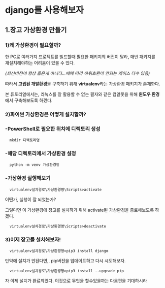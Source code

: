 # django를 사용해보자


## 1.장고 가상환경 만들기
### 1)왜 가상환경이 필요할까?
한 PC로 여러가지 프로젝트를 빌드할때 필요한 패키지의 버전이 달라, 매번 패키지를 재설치해야하는 어려움이 있을 수 있다.

*(최신버전이 항상 옳은게 아니다...때에 따라 하위호환이 안되는 케이스 다수 있음)*

따라서 **고립된 개발환경**을 구축하기 위해 **virtualenv**라는 가상환경 패키지가 존재한다. 

본 튜토리얼에서는, 리눅스를 잘 활용할 수 없는 필자와 같은 컴알못을 위해 **윈도우 환경**에서 구축해보도록 하겠다.


### 2)파이썬 가상환경은 어떻게 설치할까?
###   -PowerShell로 필요한 위치에 디렉토리 생성
      mkdir 디렉토리명
###   -해당 디렉토리에서 가상환경 설정
      python -m venv 가상환경명
###   -가상환경 실행해보기
      virtualenv설치경로\가상환경명\Scripts>activate
            
어떤가, 실행이 잘 되었는가?

그렇다면 이 가상환경에 장고를 설치하기 위해 activate된 가상환경을 종료해보도록 하겠다.

      virtualenv설치경로\가상환경명\Scripts>deactivate
     
     
### 3)이제 장고를 설치해보자!

      virtualenv설치경로\가상환경명>pip3 install django
      
만약에 설치가 안된다면,, pip버전을 업데이트하고 다시 시도해보자.
      
      virtualenv설치경로\가상환경명>pip3 install --upgrade pip
     
자 이제 설치가 완료되었다.
이것으로 무엇을 할수있을까는 다음편을 기대하시라 
